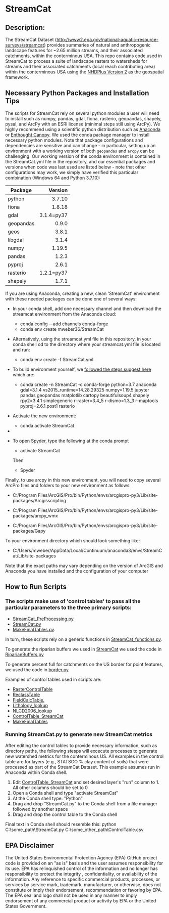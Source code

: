# StreamCat

## Description: 
The StreamCat Dataset (http://www2.epa.gov/national-aquatic-resource-surveys/streamcat) provides summaries of natural and anthropogenic landscape features for ~2.65 million streams, and their associated catchments, within the conterminous USA. This repo contains code used in StreamCat to process a suite of landscape rasters to watersheds for streams and their associated catchments (local reach contributing area) within the conterminous USA using the [NHDPlus Version 2](http://www.horizon-systems.com/NHDPlus/NHDPlusV2_data.php) as the geospatial framework.

## Necessary Python Packages and Installation Tips
The scripts for StreamCat rely on several python modules a user will need to install such as numpy, pandas, gdal, fiona, rasterio, geopandas, shapely, pysal, and ArcPy with an ESRI license (minimal steps still using ArcPy).  We highly recommend using a scientific python distribution such as [Anaconda](https://www.continuum.io/downloads) or [Enthought Canopy](https://www.enthought.com/products/canopy/).  We used the conda package manager to install necessary python modules. Note that package configurations and dependencies are sensitive and can change - in particular, setting up an environment with a working version of both `geopandas` and `arcpy` can be challenging. Our working version of the conda environment is contained in the StreamCat.yml file in the repository, and our essential packages and versions when code was last used are listed below - note that other configurations may work, we simply have verified this particular combination (Windows 64 and Python 3.7.10):

| Package       | Version       | 
| ------------- |--------------:|
| python        | 3.7.10        | 
| fiona         | 1.8.18        | 
| gdal          | 3.1.4=py37    | 
| geopandas     | 0.9.0         |  
| geos          | 3.8.1         |
| libgdal       | 3.1.4         |
| numpy         | 1.19.5        |
| pandas        | 1.2.3         |
| pyproj        | 2.6.1         |
| rasterio      | 1.2.1=py37    |
| shapely       | 1.7.1         |

If you are using Anaconda, creating a new, clean 'StreamCat' environment with these needed packages can be done one of several ways:

* In your conda shell, add one necessary channel and then download the streamcat environment from the Anaconda cloud:
  + conda config --add channels conda-forge
  + conda env create mweber36/StreamCat
  
* Alternatively, using the streamcat.yml file in this repository, in your conda shell cd to the directory where your streamcat.yml file is located and run:
  + conda env create -f StreamCat.yml
  
* To build environment yourself, we [followed the steps suggest here](https://www.e-education.psu.edu/geog489/node/2348) which are:
  + conda create -n StreamCat -c conda-forge python=3.7 anaconda gdal=3.1.4 vs2015_runtime=14.28.29325 numpy=1.19.5 jupyter pandas geopandas matplotlib cartopy beautifulsoup4 shapely rpy2=3.4.1 simplegeneric r-raster=3.4_5 r-dismo=1.3_3 r-maptools pyproj=2.6.1.post1 rasterio

* Activate the new environment:

  + conda activate StreamCat

* 
* To open Spyder, type the following at the conda prompt
  + activate StreamCat
  
  Then

  + Spyder

Finally, to use arcpy in this new environment, you will need to copy several ArcPro files and folders to your new environment as follows:

+ C:/Program Files/ArcGIS/Pro/bin/Python/envs/arcgispro-py3/Lib/site-packages/Arcgisscripting 

+ C:/Program Files/ArcGIS/Pro/bin/Python/envs/arcgispro-py3/Lib/site-packages/arcpy_wmx

+ C:/Program Files/ArcGIS/Pro/bin/Python/envs/arcgispro-py3/Lib/site-packages/Gapy

To your environment directory which should look something like:

+ C:/Users/mweber/AppData/Local/Continuum/anaconda3/envs/StreamCat/Lib/site-packages

Note that the exact paths may vary depending on the version of ArcGIS and Anaconda you have installed and the configuration of your computer

## How to Run Scripts
### The scripts make use of 'control tables' to pass all the particular parameters to the three primary scripts: 

+ [StreamCat_PreProcessing.py](https://github.com/USEPA/StreamCat/blob/master/StreamCat_PreProcessing.py)
+ [StreamCat.py](https://github.com/USEPA/StreamCat/blob/master/StreamCat.py)
+ [MakeFinalTables.py](https://github.com/USEPA/StreamCat/blob/master/StreamCat_functions.py).  

In turn, these scripts rely on a generic functions in [StreamCat_functions.py](https://github.com/USEPA/StreamCat/blob/master/StreamCat_functions.py). 

To generate the riparian buffers we used in [StreamCat](ftp://newftp.epa.gov/EPADataCommons/ORD/NHDPlusLandscapeAttributes/StreamCat/Documentation/ReadMe.html) we used the code in [RiparianBuffers.py](https://github.com/USEPA/StreamCat/blob/master/RiparianBuffer.py) 

To generate percent full for catchments on the US border for point features, we used the code in [border.py](https://github.com/USEPA/StreamCat/blob/master/border.py)

Examples of control tables used in scripts are:
+ [RasterControlTable](https://github.com/USEPA/StreamCat/blob/master/RasterControlTable.csv)
+ [ReclassTable](https://github.com/USEPA/StreamCat/blob/master/ReclassTable.csv)
+ [FieldCalcTable.](https://github.com/USEPA/StreamCat/blob/master/FieldCalcTable.csv)
+ [Lithology_lookup](https://github.com/USEPA/StreamCat/blob/master/Lithology_lookup.csv)
+ [NLCD2006_lookup](https://github.com/USEPA/StreamCat/blob/master/NLCD2006_lookup.csv)
+ [ControlTable_StreamCat](https://github.com/USEPA/StreamCat/blob/master/ControlTable_StreamCat.csv)
+ [MakeFinalTables](https://github.com/USEPA/StreamCat/blob/master/MakeFinalTables.csv)

### Running StreamCat.py to generate new StreamCat metrics

After editing the control tables to provide necessary information, such as directory paths, the following stesps will excecute processes to generate new watershed metrics for the conterminous US. All examples in the control table are for layers (e.g., STATSGO % clay content of soils) that were processed as part of the StreamCat Dataset. This example assumes run in Anaconda within Conda shell.

1. Edit [ControlTable_StreamCat](https://github.com/USEPA/StreamCat/blob/master/ControlTable_StreamCat.csv) and set desired layer's "run" column to 1. All other columns should be set to 0
2. Open a Conda shell and type "activate StreamCat" 
3. At the Conda shell type: "Python<space>"
4. Drag and drop "StreamCat.py" to the Conda shell from a file manager followed by another space
5. Drag and drop the control table to the Conda shell

Final text in Conda shell should resemble this: python C:\some_path\StreamCat.py  C:\some_other_path\ControlTable.csv


## EPA Disclaimer
The United States Environmental Protection Agency (EPA) GitHub project code is provided on an "as is" basis and the user assumes responsibility for its use.  EPA has relinquished control of the information and no longer has responsibility to protect the integrity , confidentiality, or availability of the information.  Any reference to specific commercial products, processes, or services by service mark, trademark, manufacturer, or otherwise, does not constitute or imply their endorsement, recommendation or favoring by EPA.  The EPA seal and logo shall not be used in any manner to imply endorsement of any commercial product or activity by EPA or the United States Government.
